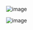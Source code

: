 ![image](https://user-images.githubusercontent.com/87380272/162932304-a54e3194-018c-4e46-a5c8-0cb139a5e4e4.png)

![image](https://user-images.githubusercontent.com/87380272/162932343-3eadb18b-e63f-4304-97da-9dcc4d358d40.png)
